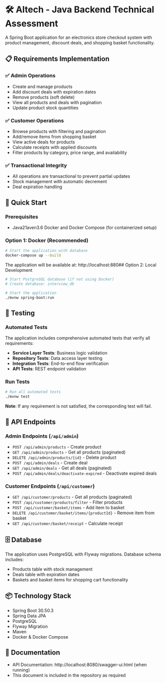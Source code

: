 # 🛠️ Altech - Java Backend Technical Assessment

A Spring Boot application for an electronics store checkout system with product management, discount deals, and shopping basket functionality.

## 📋 Requirements Implementation

### ✅ Admin Operations
- Create and manage products
- Add discount deals with expiration dates
- Remove products (soft delete)
- View all products and deals with pagination
- Update product stock quantities

### ✅ Customer Operations
- Browse products with filtering and pagination
- Add/remove items from shopping basket
- View active deals for products
- Calculate receipts with applied discounts
- Filter products by category, price range, and availability

### ✅ Transactional Integrity
- All operations are transactional to prevent partial updates
- Stock management with automatic decrement
- Deal expiration handling

## 🚀 Quick Start

### Prerequisites
- Java21aven3.6 Docker and Docker Compose (for containerized setup)

### Option 1: Docker (Recommended)
```bash
# Start the application with database
docker-compose up --build
```

The application will be available at: http://localhost:880## Option 2: Local Development
```bash
# Start PostgreSQL database (if not using Docker)
# Create database: interview_db

# Start the application
./mvnw spring-boot:run
```

## 🧪 Testing

### Automated Tests
The application includes comprehensive automated tests that verify all requirements:

- **Service Layer Tests**: Business logic validation
- **Repository Tests**: Data access layer testing
- **Integration Tests**: End-to-end flow verification
- **API Tests**: REST endpoint validation

### Run Tests
```bash
# Run all automated tests
./mvnw test
```

**Note**: If any requirement is not satisfied, the corresponding test will fail.

## 📡 API Endpoints

### Admin Endpoints (`/api/admin`)
- `POST /api/admin/products` - Create product
- `GET /api/admin/products` - Get all products (paginated)
- `DELETE /api/admin/products/{id}` - Delete product
- `POST /api/admin/deals` - Create deal
- `GET /api/admin/deals` - Get all deals (paginated)
- `POST /api/admin/deals/deactivate-expired` - Deactivate expired deals

### Customer Endpoints (`/api/customer`)
- `GET /api/customer/products` - Get all products (paginated)
- `POST /api/customer/products/filter` - Filter products
- `POST /api/customer/basket/items` - Add item to basket
- `DELETE /api/customer/basket/items/{productId}` - Remove item from basket
- `GET /api/customer/basket/receipt` - Calculate receipt

## 🗄️ Database

The application uses PostgreSQL with Flyway migrations. Database schema includes:
- Products table with stock management
- Deals table with expiration dates
- Baskets and basket items for shopping cart functionality

## 📦 Technology Stack

- Spring Boot 30.50.3
- Spring Data JPA
- PostgreSQL
- Flyway Migration
- Maven
- Docker & Docker Compose

## 📄 Documentation

- API Documentation: http://localhost:8080/swagger-ui.html (when running)
- This document is included in the repository as required 